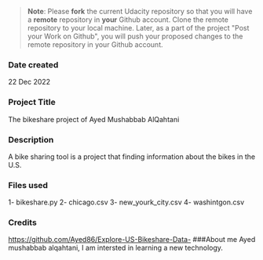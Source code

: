 >**Note**: Please **fork** the current Udacity repository so that you will have a **remote** repository in **your** Github account. Clone the remote repository to your local machine. Later, as a part of the project "Post your Work on Github", you will push your proposed changes to the remote repository in your Github account.

### Date created
22 Dec 2022
### Project Title
The bikeshare project of Ayed Mushabbab AlQahtani
### Description
A bike sharing tool is a project that finding information about the bikes in the U.S. 
### Files used
1- bikeshare.py
2- chicago.csv
3- new_yourk_city.csv
4- washintgon.csv
### Credits
https://github.com/Ayed86/Explore-US-Bikeshare-Data-
###About me
Ayed mushabbab alqahtani, I am intersted in learning a new technology.